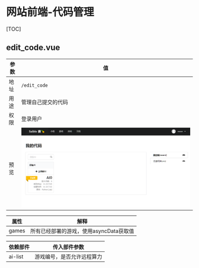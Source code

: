 # 网站前端-代码管理

[TOC]

## edit_code.vue

| 参数 | 值                      |
| ---- | ----------------------- |
| 地址 | `/edit_code`            |
| 用途 | 管理自己提交的代码      |
| 权限 | 登录用户                |
| 预览 | ![](imgs\edit_code.PNG) |

| 属性 | 解释                                                |
| ---- | --------------------------------------------------- |
| games | 所有已经部署的游戏，使用asyncData获取值 |

| 依赖部件   | 传入部件参数           |
| ---------- | ---------------------- |
| ai-list    | 游戏编号，是否允许远程算力 |